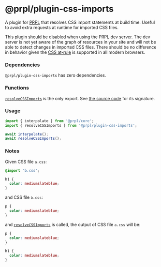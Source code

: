 # @prpl/plugin-css-imports

A plugin for [PRPL](https://github.com/tyhopp/prpl) that resolves CSS import statements at build time. Useful to 
avoid extra requests at runtime for imported CSS files.

This plugin should be disabled when using the PRPL dev server. The dev server is not yet aware of the graph of resources in your site and will not be able to detect changes in imported CSS files. There should be no difference in behavior given the [CSS at-rule](https://caniuse.com/?search=css%20import) is supported in all modern browsers.

### Dependencies

`@prpl/plugin-css-imports` has zero dependencies.

### Functions

[`resolveCSSImports`](src/index.ts) is the only export. See [the source code](src/index.ts) for its signature.

### Usage

```javascript
import { interpolate } from '@prpl/core';
import { resolveCSSImports } from '@prpl/plugin-css-imports';

await interpolate();
await resolveCSSImports();
```

### Notes

Given CSS file `a.css`:

```css
@import 'b.css';

h1 {
  color: mediumslateblue;
}
```

and CSS file `b.css`:

```css
p {
  color: mediumslateblue;
}
```

and [`resolveCSSImports`](src/index.ts) is called, the output of CSS file `a.css` will be:

```css
p {
  color: mediumslateblue;
}

h1 {
  color: mediumslateblue;
}
```